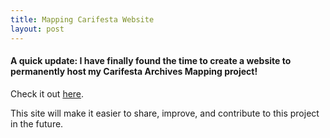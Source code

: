 ```yaml
---
title: Mapping Carifesta Website
layout: post
---
```

#### A quick update: I have finally found the time to create a website to permanently host my Carifesta Archives Mapping project!

Check it out [here](https://rjkooiker.github.io/carifesta-archives-map/).

This site will make it easier to share, improve, and contribute to this project in the future.